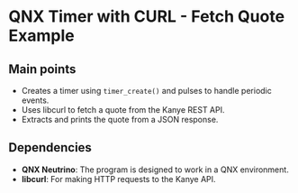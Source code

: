# QNX Timer with CURL - Fetch Quote Example

## Main points
- Creates a timer using `timer_create()` and pulses to handle periodic events.
- Uses libcurl to fetch a quote from the Kanye REST API.
- Extracts and prints the quote from a JSON response.

## Dependencies
- **QNX Neutrino**: The program is designed to work in a QNX environment.
- **libcurl**: For making HTTP requests to the Kanye API.
